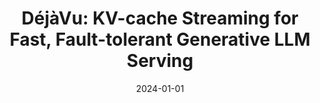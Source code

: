 ---
title: "DéjàVu: KV-cache Streaming for Fast, Fault-tolerant Generative LLM Serving"
collection: publications
permalink: /publication/2024-zdejavu
date: 2024-01-01
paperurl: '/files/2024-dejavu.pdf'
citation: '<b>Foteini Strati</b>, Sara Mcallister, Amar Phanishayee, Jakub Tarnawski, Ana Klimovic'
---